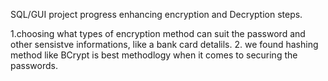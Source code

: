 SQL/GUI project progress enhancing encryption and Decryption steps.

1.choosing what types of encryption method can suit the password and other sensistve informations, like a bank card detalils.
2. we found hashing method like  BCrypt is  best methodlogy when it comes to securing the passwords.
